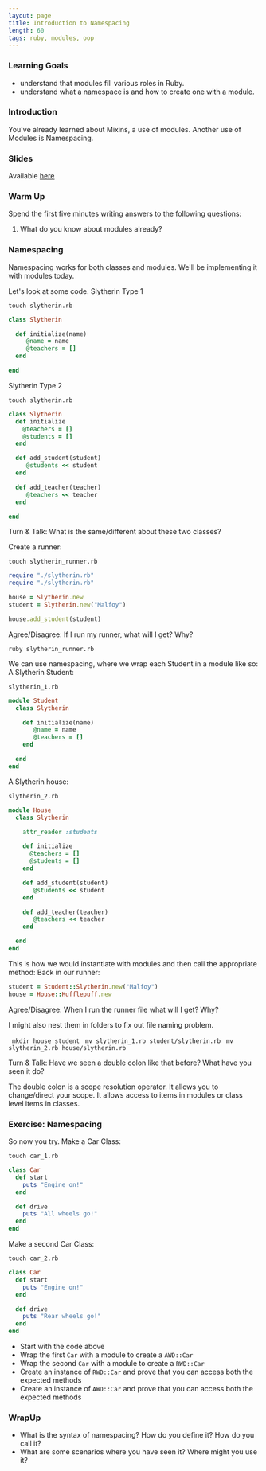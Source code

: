 ```yaml
---
layout: page
title: Introduction to Namespacing
length: 60
tags: ruby, modules, oop
---
```


### Learning Goals

* understand that modules fill various roles in Ruby.
* understand what a namespace is and how to create one with a module.

### Introduction

You've already learned about Mixins, a use of modules. Another use of Modules is Namespacing.

### Slides

Available [here](../slides/intro_to_namespacing)

### Warm Up

Spend the first five minutes writing answers to the following questions:

1. What do you know about modules already?

### Namespacing

Namespacing works for both classes and modules. We'll be implementing it with modules today.

Let's look at some code.
Slytherin Type 1

`touch slytherin.rb`

```ruby
class Slytherin

  def initialize(name)
  	 @name = name
  	 @teachers = []
  end

end
```

Slytherin Type 2

`touch slytherin.rb`

```ruby
class Slytherin
  def initialize
    @teachers = []
    @students = []
  end

  def add_student(student)
     @students << student
  end

  def add_teacher(teacher)
     @teachers << teacher
  end

end
```
Turn & Talk:
What is the same/different about these two classes?


Create a runner:

`touch slytherin_runner.rb`

```ruby
require "./slytherin.rb"
require "./slytherin.rb"

house = Slytherin.new
student = Slytherin.new("Malfoy")

house.add_student(student)
```
Agree/Disagree:
If I run my runner, what will I get? Why?

`ruby slytherin_runner.rb`

We can use namespacing, where we wrap each Student in a module like so:
A Slytherin Student:

`slytherin_1.rb`

```ruby
module Student
  class Slytherin

    def initialize(name)
  	   @name = name
  	   @teachers = []
    end

  end
end
```
A Slytherin house:

`slytherin_2.rb`

```ruby
module House
  class Slytherin

  	attr_reader :students

    def initialize
      @teachers = []
      @students = []
    end

    def add_student(student)
       @students << student
    end

    def add_teacher(teacher)
       @teachers << teacher
    end

  end
end
```

This is how we would instantiate with modules and then call the appropriate method:
Back in our runner:

```ruby
student = Student::Slytherin.new("Malfoy")
house = House::Hufflepuff.new
```
Agree/Disagree:
When I run the runner file what will I get? Why?

I might also nest them in folders to fix out file naming problem.

` mkdir house student`
` mv slytherin_1.rb student/slytherin.rb`
` mv slytherin_2.rb house/slytherin.rb`

Turn & Talk:
Have we seen a double colon like that before? What have you seen it do?

The double colon is a scope resolution operator. It allows you to change/direct your scope. It allows access to items in modules or class level items in classes.

### Exercise: Namespacing

So now you try.
Make a Car Class:

`touch car_1.rb`

```ruby
class Car
  def start
    puts "Engine on!"
  end

  def drive
    puts "All wheels go!"
  end
end
```

Make a second Car Class:

`touch car_2.rb`

```ruby
class Car
  def start
    puts "Engine on!"
  end

  def drive
    puts "Rear wheels go!"
  end
end
```

* Start with the code above
* Wrap the first `Car` with a module to create a `AWD::Car`
* Wrap the second `Car` with a module to create a `RWD::Car`
* Create an instance of `RWD::Car` and prove that you can access both
  the expected methods
* Create an instance of `AWD::Car` and prove that you can access both
  the expected methods

### WrapUp
* What is the syntax of namespacing? How do you define it? How do you call it?
* What are some scenarios where you have seen it? Where might you use it?
